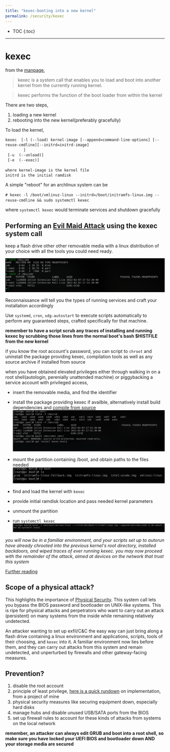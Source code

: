 ```yaml
---
title: "kexec-booting into a new kernel"
permalink: /security/kexec
---
```



* TOC
{:toc}

---

# kexec

from the [manpage](https://linux.die.net/man/8/kexec),

> kexec is a system call that enables you to load and boot into another kernel from the currently running kernel.

> kexec performs the function of the boot loader from within the kernel

There are two steps,

1. loading a new kernel
2. rebooting into the new kernel(preferably gracefully)

To load the kernel,

```
kexec  [-l (--load) kernel-image [--append=command-line-options] [--reuse-cmdline][--initrd=initrd-image]
        ]
 [-u  (--unload)]
 [-e  (--exec)]

where kernel-image is the kernel file
initrd is the initial ramdisk
```

A simple "reboot" for an archlinux system can be

`# kexec -l /boot/vmlinuz-linux --initrd=/boot/initramfs-linux.img --reuse-cmdline && sudo systemctl kexec`

where `systemctl kexec` would terminate services and shutdown gracefully

## Performing an [Evil Maid Attack](https://en.wikipedia.org/wiki/Evil_maid_attack) using the kexec system call

keep a flash drive other other removable media with a linux distribution of your choice with all the tools you could need ready.

![](img/kexec_setup.png)

Reconnaissance will tell you the types of running services and craft your installation accordingly

Use `systemd`, `cron`, `xdg-autostart` to execute scripts automatically to perform any guaranteed steps, crafted specifically for that machine.

**remember to have a script scrub any traces of installing and running kexec by scrubbing those lines from the normal boot's bash $HISTFILE from the new kernel**

if you know the root account's password, you can script to `chroot` and uninstall the package providing kexec, compilation tools as well as any source archive if installed from source

when you have obtained elevated privileges either through walking in on a root shell(autologin, perenially unattended machine) or piggybacking a service account with privileged access,

- insert the removable media, and find the identifier
- install the package providing kexec if availble, alternatively install build dependencies and [compile from source](https://mirrors.edge.kernel.org/pub/linux/utils/kernel/kexec/)
  ![](img/kexec_attack.png)

- mount the partition containing /boot, and obtain paths to the files needed
  ![](img/kexec_attack2.png)

- find and load the kernel with `kexec`
- provide initial ramdisk location and pass needed kernel parameters
- unmount the partition
- run `systemctl kexec`
  ![](img/kexec_attack3.png)

_you will now be in a familiar environment, and your scripts set up to autorun have already chrooted into the previous kernel's root directory, installed backdoors, and wiped traces of ever running kexec. you may now proceed with the remainder of the attack, aimed at devices on the network that trust this system_

[Further reading](https://lwn.net/Articles/580269/)

## Scope of a physical attack?

This highlights the importance of [Physical Security](https://en.wikipedia.org/wiki/Physical_security).
This system call lets you bypass the BIOS password and bootloader on UNIX-like systems. This is ripe for physical attacks and perpetrators who want to carry out an attack (persistent) on many systems from the inside while remaining relatively undetected.

An attacker wanting to set up exfil/C&C the easy way can just bring along a flash drive containing a linux environment and applications, scripts, tools of their choosing, and `kexec` into it. A familiar environment now lies before them, and they can carry out attacks from this system and remain undetected, and unperturbed by firewalls and other gateway-facing measures.

## Prevention?

1. disable the root account
2. principle of least privilege, [here is a quick rundown](https://elvindesouza.github.io/hardening/#least-privilege) on implementation, from a project of mine
3. physical security measures like securing equipment down, especially hard disks
4. manage hubs and disable unused USB/SATA ports from the BIOS
5. set up firewall rules to account for these kinds of attacks from systems on the local network

**remember, an attacker can always edit GRUB and boot into a root shell, so make sure you have locked your UEFI BIOS and bootloader down AND your storage media are secured**
